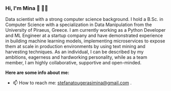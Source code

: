 ### Hi, I'm Mina 👋 :woman_technologist: 



Data scientist with a strong computer science background. I hold a B.Sc. in Computer Science with a
specialization in Data Manipulation from the University of Piraeus, Greece. I am currently working as a
Python Developer and ML Engineer at a startup company and have demonstrated experience in building
machine learning models, implementing microservices to expose them at scale in production
environments by using text mining and harvesting techniques. As an individual, I can be described by my
ambitions, eagerness and hardworking personality, while as a team member, I am highly collaborative,
supportive and open-minded.

**Here are some info about me:**

- 📫 How to reach me: stefanatougerasimina@gmail.com .
  
<!--
**StefanatouGerasimina/StefanatouGerasimina** is a ✨ _special_ ✨ repository because its `README.md` (this file) appears on your GitHub profile.

Here are some ideas to get you started:

- 🔭 I’m currently working on ...
- 🌱 I’m currently learning ...
- 👯 I’m looking to collaborate on ...
- 🤔 I’m looking for help with ...
- 💬 Ask me about ...
- 📫 How to reach me: ...
- 😄 Pronouns: ...
- ⚡ Fun fact: ...
-->
